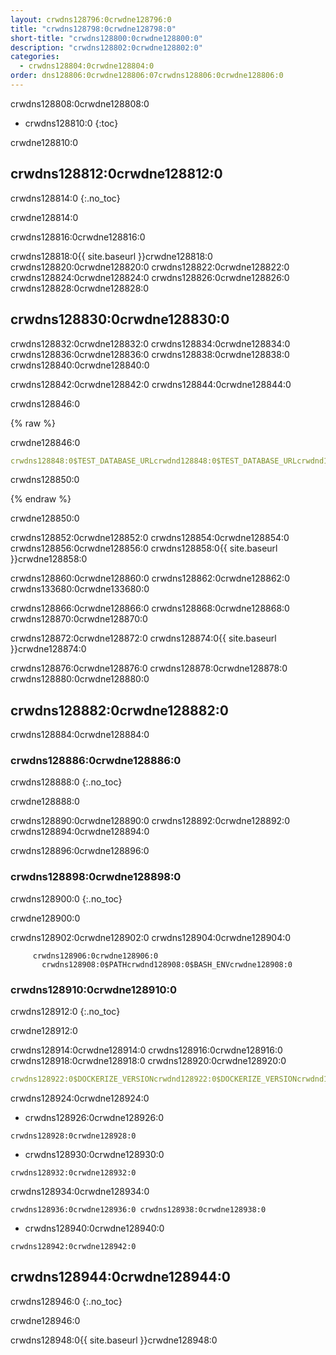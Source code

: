 ```yaml
---
layout: crwdns128796:0crwdne128796:0
title: "crwdns128798:0crwdne128798:0"
short-title: "crwdns128800:0crwdne128800:0"
description: "crwdns128802:0crwdne128802:0"
categories:
  - crwdns128804:0crwdne128804:0
order: dns128806:0crwdne128806:07crwdns128806:0crwdne128806:0
---
```

crwdns128808:0crwdne128808:0

- crwdns128810:0
{:toc}

crwdne128810:0

## crwdns128812:0crwdne128812:0

crwdns128814:0
{:.no_toc}

crwdne128814:0

crwdns128816:0crwdne128816:0

crwdns128818:0{{ site.baseurl }}crwdne128818:0 crwdns128820:0crwdne128820:0 crwdns128822:0crwdne128822:0 crwdns128824:0crwdne128824:0 crwdns128826:0crwdne128826:0 crwdns128828:0crwdne128828:0

## crwdns128830:0crwdne128830:0

crwdns128832:0crwdne128832:0 crwdns128834:0crwdne128834:0 crwdns128836:0crwdne128836:0 crwdns128838:0crwdne128838:0 crwdns128840:0crwdne128840:0

crwdns128842:0crwdne128842:0 crwdns128844:0crwdne128844:0

crwdns128846:0

{% raw %}

crwdne128846:0

```yaml
crwdns128848:0$TEST_DATABASE_URLcrwdnd128848:0$TEST_DATABASE_URLcrwdnd128848:0$TEST_DATABASE_URLcrwdne128848:0
```

crwdns128850:0

{% endraw %}

crwdne128850:0

crwdns128852:0crwdne128852:0 crwdns128854:0crwdne128854:0 crwdns128856:0crwdne128856:0 crwdns128858:0{{ site.baseurl }}crwdne128858:0

crwdns128860:0crwdne128860:0 crwdns128862:0crwdne128862:0 crwdns133680:0crwdne133680:0

crwdns128866:0crwdne128866:0 crwdns128868:0crwdne128868:0 crwdns128870:0crwdne128870:0

crwdns128872:0crwdne128872:0 crwdns128874:0{{ site.baseurl }}crwdne128874:0

crwdns128876:0crwdne128876:0 crwdns128878:0crwdne128878:0 crwdns128880:0crwdne128880:0

## crwdns128882:0crwdne128882:0

crwdns128884:0crwdne128884:0

### crwdns128886:0crwdne128886:0

crwdns128888:0
{:.no_toc}

crwdne128888:0

crwdns128890:0crwdne128890:0 crwdns128892:0crwdne128892:0 crwdns128894:0crwdne128894:0

crwdns128896:0crwdne128896:0

### crwdns128898:0crwdne128898:0

crwdns128900:0
{:.no_toc}

crwdne128900:0

crwdns128902:0crwdne128902:0 crwdns128904:0crwdne128904:0

         crwdns128906:0crwdne128906:0
           crwdns128908:0$PATHcrwdnd128908:0$BASH_ENVcrwdne128908:0
    

### crwdns128910:0crwdne128910:0

crwdns128912:0
{:.no_toc}

crwdne128912:0

crwdns128914:0crwdne128914:0 crwdns128916:0crwdne128916:0 crwdns128918:0crwdne128918:0 crwdns128920:0crwdne128920:0

```yaml
crwdns128922:0$DOCKERIZE_VERSIONcrwdnd128922:0$DOCKERIZE_VERSIONcrwdnd128922:0$DOCKERIZE_VERSIONcrwdnd128922:0$DOCKERIZE_VERSIONcrwdne128922:0
```

crwdns128924:0crwdne128924:0

- crwdns128926:0crwdne128926:0

`crwdns128928:0crwdne128928:0`

- crwdns128930:0crwdne128930:0

`crwdns128932:0crwdne128932:0`

crwdns128934:0crwdne128934:0

`crwdns128936:0crwdne128936:0 crwdns128938:0crwdne128938:0`

- crwdns128940:0crwdne128940:0

`crwdns128942:0crwdne128942:0`

## crwdns128944:0crwdne128944:0

crwdns128946:0
{:.no_toc}

crwdne128946:0

crwdns128948:0{{ site.baseurl }}crwdne128948:0